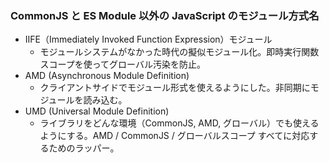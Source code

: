 ### CommonJS と ES Module 以外の JavaScript のモジュール方式名
* IIFE（Immediately Invoked Function Expression）モジュール
  * モジュールシステムがなかった時代の擬似モジュール化。即時実行関数スコープを使ってグローバル汚染を防止。
* AMD (Asynchronous Module Definition)
  * クライアントサイドでモジュール形式を使えるようにした。非同期にモジュールを読み込む。
* UMD (Universal Module Definition)
  * ライブラリをどんな環境（CommonJS, AMD, グローバル）でも使えるようにする。AMD / CommonJS / グローバルスコープ すべてに対応するためのラッパー。
